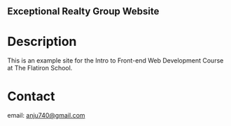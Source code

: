 Exceptional Realty Group Website
---

# Description

This is an example site for the Intro to Front-end Web Development Course at The Flatiron School.

# Contact

email: anju740@gmail.com